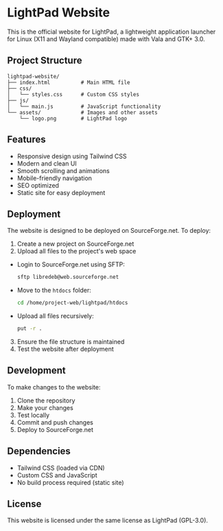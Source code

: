 # LightPad Website

This is the official website for LightPad, a lightweight application launcher for Linux (X11 and Wayland compatible) made with Vala and GTK+ 3.0.

## Project Structure

```
lightpad-website/
├── index.html          # Main HTML file
├── css/
│   └── styles.css      # Custom CSS styles
├── js/
│   └── main.js         # JavaScript functionality
└── assets/             # Images and other assets
    └── logo.png        # LightPad logo
```

## Features

- Responsive design using Tailwind CSS
- Modern and clean UI
- Smooth scrolling and animations
- Mobile-friendly navigation
- SEO optimized
- Static site for easy deployment

## Deployment

The website is designed to be deployed on SourceForge.net. To deploy:

1. Create a new project on SourceForge.net
2. Upload all files to the project's web space
  - Login to SourceForge.net using SFTP:
    ```sh
    sftp libredeb@web.sourceforge.net
    ```
  - Move to the `htdocs` folder:
    ```sh
    cd /home/project-web/lightpad/htdocs
    ```
  - Upload all files recursively:
    ```sh
    put -r .
    ```

3. Ensure the file structure is maintained
4. Test the website after deployment

## Development

To make changes to the website:

1. Clone the repository
2. Make your changes
3. Test locally
4. Commit and push changes
5. Deploy to SourceForge.net

## Dependencies

- Tailwind CSS (loaded via CDN)
- Custom CSS and JavaScript
- No build process required (static site)

## License

This website is licensed under the same license as LightPad (GPL-3.0). 